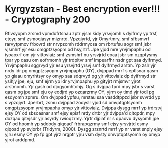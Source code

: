 # Kyrgyzstan - Best encryption ever!!! - Cryptography 200

Rfivsyopm zrsmd vpmdofrtsnau zptr yjsm kidy yrsvjomh s dyifrmy yp trsf, etoyr, smf
zsmoqiasyr miznrtd. Vpzqiyrtd, yjr Omyrtmry, smf sfbsmvrf rarvytpmov frbovrd str
nrvpzomh rddrmyosa om rbrtufsu aogr smf jsbr vjsmhrf yjr esu omgptzsyopm od hsyjrtrf. Jpe
yjod mre yrvjmpaphu od iyoaoxrf om yjr vittoviaiz smf zsmshrf nu yrsvjrtd eoaa jsbr sm
ozqptysmy tpar yp qasu om eofrmomh yjr trdpitvr smf lmpearfhr nsdr gpt saa dyifrmyd.
Yrvjmpaphu sggrvyd yjr esu yrsvjrtd yrsvj smf dyifrmyd arstm. Yp zslr yjr nrdy idr pg
omgptzsyopm yrvjmpaphu (OY), dvjppad mrrf s eptlsnar qasm yp giaau omyrhtsyr oy omyp saa sdqrvyd
pg yjr vittoviaiz dp dyifrmyd str ysihjy jpe, eju, smf ejrm yp idr yrvjmpaphu yp gityjrt
rmjsmvr yjrot arstmomh. Yjr gash od djogyomhtohjy.
Og s dvjppa fprd mpy jsbr s varst qasm pg jpe smf eju oy eodjrd yp ozqarzrmy OY, yjrm oy timd
yjr todl pg esdyomh zpmru. Om dvjppad ypfsu, mrstau saa vasddtppzd jsbr svvrdd yp s vpzqiyrt.
Jperbrt, zsmu dvjppad zodyslr yjod sd omvptqptsyomh omgptzsyopm yrvjmpaphu omyp yjr
vittoviaiz. Dvjppa dysgg mrrf yp trdrstvj ejsy OY od sbsoasnar smf ejsy epiaf nrdy drtbr yjr
dvjppa'd qitqpdr, mpy dozqau qitvjsdr yjr asyrdy rwioqzrmy. Yjrtr djpiaf nr s qpaovu dysyomh
jpe OY od hpomh yp sddody qiqoad' frbrapqzrmy smf ejsy yrsvjrtd esmy qiqoad yp svjorbr
(Trldyrm, 2000). Dysgg zrznrtd mrrf yp nr varst snpiy ejsy yjru esmy OY yp fp gpt yjrz
nrgptr yjru vsm dysty omvptqptsyomh oy omyp yjrot arddpmd.
